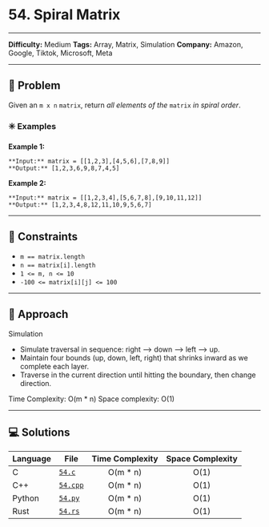 # 54. Spiral Matrix

---
**Difficulty:** Medium
**Tags:** Array, Matrix, Simulation
**Company:** Amazon, Google, Tiktok, Microsoft, Meta
___
## 🧠 Problem

Given an `m x n` `matrix`, return _all elements of the_ `matrix` _in spiral order_.

### ✳️ Examples

**Example 1:**

	**Input:** matrix = [[1,2,3],[4,5,6],[7,8,9]]
	**Output:** [1,2,3,6,9,8,7,4,5]

**Example 2:**

	**Input:** matrix = [[1,2,3,4],[5,6,7,8],[9,10,11,12]]
	**Output:** [1,2,3,4,8,12,11,10,9,5,6,7]

---
## 📌 Constraints

- `m == matrix.length`
- `n == matrix[i].length`
- `1 <= m, n <= 10`
- `-100 <= matrix[i][j] <= 100`

---

## 🚀 Approach

Simulation
- Simulate traversal in sequence: right --> down --> left --> up.
- Maintain four bounds (up, down, left, right) that shrinks inward as we complete each layer.
- Traverse in the current direction until hitting the boundary, then change direction.

Time Complexity: O(m * n)
Space complexity: O(1)

---

## 💻 Solutions

| Language | File                 | Time Complexity | Space Complexity |
| -------- | -------------------- | :-------------: | :--------------: |
| C        | [`54.c`](./54.c)     |    O(m * n)     |       O(1)       |
| C++      | [`54.cpp`](./54.cpp) |    O(m * n)     |       O(1)       |
| Python   | [`54.py`](./54.py)   |    O(m * n)     |       O(1)       |
| Rust     | [`54.rs`](./54.rs)   |    O(m * n)     |       O(1)       |
